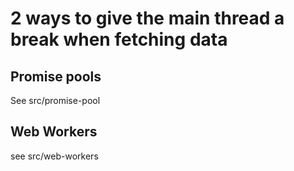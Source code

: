 # 2 ways to give the main thread a break when fetching data

## Promise pools

See src/promise-pool

## Web Workers

see src/web-workers